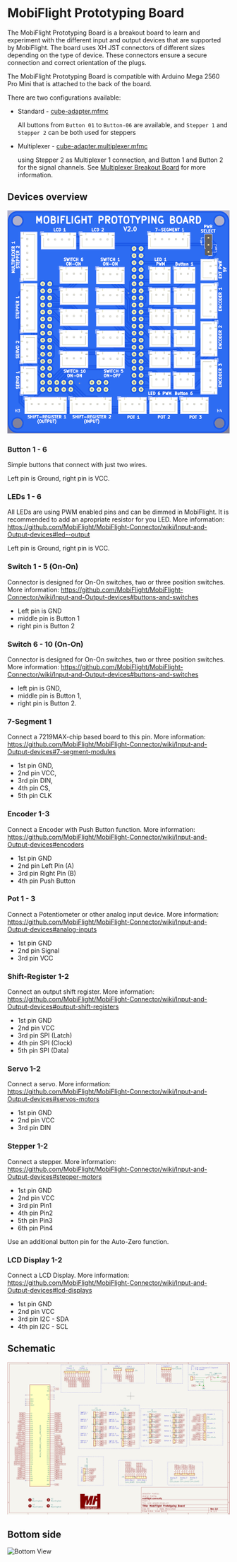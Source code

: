 # MobiFlight Prototyping Board
The MobiFlight Prototyping Board is a breakout board to learn and experiment with the different input and output devices that are supported by MobiFlight.
The board uses XH JST connectors of different sizes depending on the type of device. These connectors ensure a secure connection and correct orientation of the plugs.

The MobiFlight Prototyping Board is compatible with Arduino Mega 2560 Pro Mini that is attached to the back of the board.

There are two configurations available:
* Standard - [cube-adapter.mfmc](cube-adapter.mfmc)

  All buttons from `Button 01` to `Button-06` are available, and `Stepper 1` and `Stepper 2` can be both used for steppers 
* Multiplexer - [cube-adapter.multiplexer.mfmc](cube-adapter.multiplexer.mfmc)

  using Stepper 2 as Multiplexer 1 connection, and Button 1 and Button 2 for the signal channels. See [Multiplexer Breakout Board](../breakout-multiplexer/README.md) for more information.

## Devices overview

![Top View](cube-adapter-top.png)

### Button 1 - 6
Simple buttons that connect with just two wires.

Left pin is Ground, right pin is VCC.

### LEDs 1 - 6
All LEDs are using PWM enabled pins and can be dimmed in MobiFlight.
It is recommended to add an apropriate resistor for you LED. 
More information: https://github.com/MobiFlight/MobiFlight-Connector/wiki/Input-and-Output-devices#led--output

Left pin is Ground, right pin is VCC.

### Switch 1 - 5 (On-On)
Connector is designed for On-On switches, two or three position switches.
More information: https://github.com/MobiFlight/MobiFlight-Connector/wiki/Input-and-Output-devices#buttons-and-switches

* Left pin is GND
* middle pin is Button 1 
* right pin is Button 2

### Switch 6 - 10 (On-On)
Connector is designed for On-On switches, two or three position switches.
More information: https://github.com/MobiFlight/MobiFlight-Connector/wiki/Input-and-Output-devices#buttons-and-switches

* left pin is GND,
* middle pin is Button 1, 
* right pin is Button 2.

### 7-Segment 1
Connect a 7219MAX-chip based board to this pin.
More information: https://github.com/MobiFlight/MobiFlight-Connector/wiki/Input-and-Output-devices#7-segment-modules

* 1st pin GND,
* 2nd pin VCC,
* 3rd pin DIN,
* 4th pin CS,
* 5th pin CLK

### Encoder 1-3
Connect a Encoder with Push Button function.
More information: https://github.com/MobiFlight/MobiFlight-Connector/wiki/Input-and-Output-devices#encoders

* 1st pin GND
* 2nd pin Left Pin (A)
* 3rd pin Right Pin (B)
* 4th pin Push Button

### Pot 1 - 3
Connect a Potentiometer or other analog input device.
More information: https://github.com/MobiFlight/MobiFlight-Connector/wiki/Input-and-Output-devices#analog-inputs

* 1st pin GND
* 2nd pin Signal
* 3rd pin VCC

### Shift-Register 1-2
Connect an output shift register.
More information: https://github.com/MobiFlight/MobiFlight-Connector/wiki/Input-and-Output-devices#output-shift-registers

* 1st pin GND
* 2nd pin VCC
* 3rd pin SPI (Latch)
* 4th pin SPI (Clock)
* 5th pin SPI (Data)

### Servo 1-2
Connect a servo. More information: https://github.com/MobiFlight/MobiFlight-Connector/wiki/Input-and-Output-devices#servos-motors

* 1st pin GND 
* 2nd pin VCC
* 3rd pin DIN

### Stepper 1-2
Connect a stepper. More information: https://github.com/MobiFlight/MobiFlight-Connector/wiki/Input-and-Output-devices#stepper-motors

* 1st pin GND
* 2nd pin VCC
* 3rd pin Pin1 
* 4th pin Pin2
* 5th pin Pin3
* 6th pin Pin4

Use an additional button pin for the Auto-Zero function.

### LCD Display 1-2
Connect a LCD Display. More information: https://github.com/MobiFlight/MobiFlight-Connector/wiki/Input-and-Output-devices#lcd-displays

* 1st pin GND
* 2nd pin VCC
* 3rd pin I2C - SDA
* 4th pin I2C - SCL

## Schematic
![Alt text](schematic.png)

## Bottom side
![Bottom View](cube-adapter-bottom.png)



